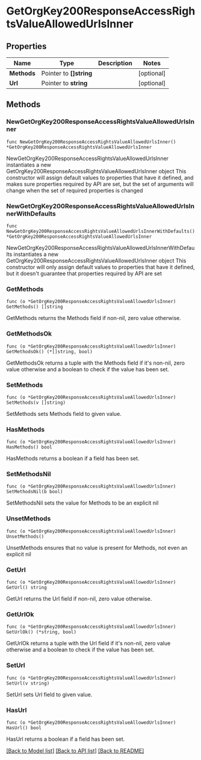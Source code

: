 # GetOrgKey200ResponseAccessRightsValueAllowedUrlsInner

## Properties

Name | Type | Description | Notes
------------ | ------------- | ------------- | -------------
**Methods** | Pointer to **[]string** |  | [optional] 
**Url** | Pointer to **string** |  | [optional] 

## Methods

### NewGetOrgKey200ResponseAccessRightsValueAllowedUrlsInner

`func NewGetOrgKey200ResponseAccessRightsValueAllowedUrlsInner() *GetOrgKey200ResponseAccessRightsValueAllowedUrlsInner`

NewGetOrgKey200ResponseAccessRightsValueAllowedUrlsInner instantiates a new GetOrgKey200ResponseAccessRightsValueAllowedUrlsInner object
This constructor will assign default values to properties that have it defined,
and makes sure properties required by API are set, but the set of arguments
will change when the set of required properties is changed

### NewGetOrgKey200ResponseAccessRightsValueAllowedUrlsInnerWithDefaults

`func NewGetOrgKey200ResponseAccessRightsValueAllowedUrlsInnerWithDefaults() *GetOrgKey200ResponseAccessRightsValueAllowedUrlsInner`

NewGetOrgKey200ResponseAccessRightsValueAllowedUrlsInnerWithDefaults instantiates a new GetOrgKey200ResponseAccessRightsValueAllowedUrlsInner object
This constructor will only assign default values to properties that have it defined,
but it doesn't guarantee that properties required by API are set

### GetMethods

`func (o *GetOrgKey200ResponseAccessRightsValueAllowedUrlsInner) GetMethods() []string`

GetMethods returns the Methods field if non-nil, zero value otherwise.

### GetMethodsOk

`func (o *GetOrgKey200ResponseAccessRightsValueAllowedUrlsInner) GetMethodsOk() (*[]string, bool)`

GetMethodsOk returns a tuple with the Methods field if it's non-nil, zero value otherwise
and a boolean to check if the value has been set.

### SetMethods

`func (o *GetOrgKey200ResponseAccessRightsValueAllowedUrlsInner) SetMethods(v []string)`

SetMethods sets Methods field to given value.

### HasMethods

`func (o *GetOrgKey200ResponseAccessRightsValueAllowedUrlsInner) HasMethods() bool`

HasMethods returns a boolean if a field has been set.

### SetMethodsNil

`func (o *GetOrgKey200ResponseAccessRightsValueAllowedUrlsInner) SetMethodsNil(b bool)`

 SetMethodsNil sets the value for Methods to be an explicit nil

### UnsetMethods
`func (o *GetOrgKey200ResponseAccessRightsValueAllowedUrlsInner) UnsetMethods()`

UnsetMethods ensures that no value is present for Methods, not even an explicit nil
### GetUrl

`func (o *GetOrgKey200ResponseAccessRightsValueAllowedUrlsInner) GetUrl() string`

GetUrl returns the Url field if non-nil, zero value otherwise.

### GetUrlOk

`func (o *GetOrgKey200ResponseAccessRightsValueAllowedUrlsInner) GetUrlOk() (*string, bool)`

GetUrlOk returns a tuple with the Url field if it's non-nil, zero value otherwise
and a boolean to check if the value has been set.

### SetUrl

`func (o *GetOrgKey200ResponseAccessRightsValueAllowedUrlsInner) SetUrl(v string)`

SetUrl sets Url field to given value.

### HasUrl

`func (o *GetOrgKey200ResponseAccessRightsValueAllowedUrlsInner) HasUrl() bool`

HasUrl returns a boolean if a field has been set.


[[Back to Model list]](../README.md#documentation-for-models) [[Back to API list]](../README.md#documentation-for-api-endpoints) [[Back to README]](../README.md)


